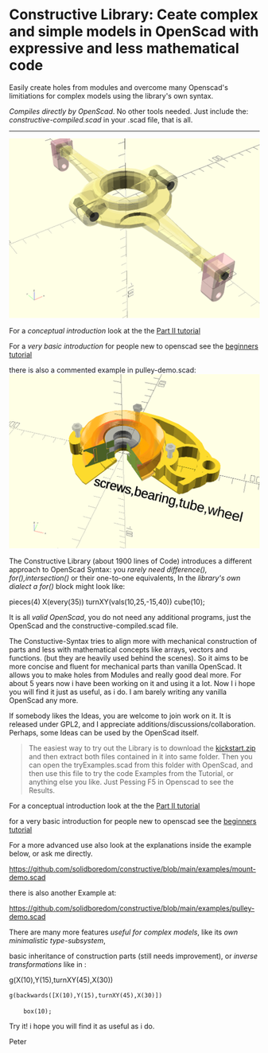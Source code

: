 # Constructive Library: Ceate complex and simple models in OpenScad with expressive and less mathematical code

Easily create holes from modules and overcome many Openscad's limitiations for complex models using the library's own syntax. 

*Compiles directly by OpenScad*. No other tools needed. Just include the:
_constructive-compiled.scad_ in your .scad file, that is all.

----
![screeen](./img/mount.gif)


For a *conceptual introduction*
look at the the [Part II tutorial](./tutorials/tutorial-partII.md)

For a *very basic introduction* for people new to openscad
see the [beginners tutorial](./tutorials/basic-tutorial.md)

there is also a commented example in pulley-demo.scad:
![screeen](./img/pulley.gif)

The Constructive Library (about 1900 lines of Code)
introduces a different approach to OpenScad Syntax: you *rarely need difference(), for(),intersection()* or their one-to-one equivalents, In the *library's own dialect a for()* block might look like:

pieces(4)  X(every(35)) turnXY(vals(10,25,-15,40))  cube(10);

It is all *valid OpenScad*, you do not need any additional programs, just the OpenScad and the constructive-compiled.scad file.

The Constuctive-Syntax tries to align more with mechanical construction of parts and less with mathematical concepts like arrays, vectors and functions. (but they are heavily used behind the scenes). So it aims to be more concise and fluent for mechanical parts than vanilla OpenScad. It allows you to make holes from Modules and really good deal more.
For about 5 years now i have been working on it and using it a lot. Now I i hope you will find it just as useful, as i do. I am barely writing any vanilla OpenScad any more.

If somebody likes the Ideas, you are welcome to join work on it. It is released under GPL2, and I appreciate additions/discussions/collaboration. Perhaps, some Ideas can be used by the OpenScad itself.

> The easiest way to try out the Library is to download the [kickstart.zip](https://github.com/solidboredom/constructive/blob/main/kickstart.zip)
> and then extract both files contained in it into same folder. Then you can open the tryExamples.scad from this folder with OpenScad, and then use this file to try the code Examples from the Tutorial, or anything else you like. Just Pessing F5 in Openscad to see the Results.


For a conceptual introduction
look at the the [Part II tutorial](./tutorials/tutorial-partII.md)

for a very basic introduction for people new to openscad
see the [beginners tutorial](./tutorials/basic-tutorial.md)


For a more advanced use also look at the explanations inside the example below, or ask me directly.

https://github.com/solidboredom/constructive/blob/main/examples/mount-demo.scad

there is also another Example at:

https://github.com/solidboredom/constructive/blob/main/examples/pulley-demo.scad

There are many more features *useful for complex models*, like its *own minimalistic type-subsystem*,

basic inheritance of construction parts (still needs improvement), or *inverse transformations* like in :

g(X(10),Y(15),turnXY(45),X(30))

    g(backwards([X(10),Y(15),turnXY(45),X(30)])

        box(10);

Try it! i hope you will find it as useful as i do.

Peter
